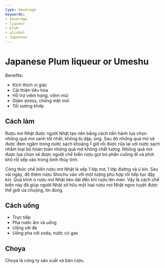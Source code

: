 ```yaml
---
type: beverage
keywords:
- beverage
- liqueur
- plum
- alcohol
- Japanese
---
```

# Japanese Plum liqueur or Umeshu

Benefits:
- Kích thích vị giác
- Cải thiện tiêu hóa
- Hỗ trợ viêm họng, viêm mũi
- Giảm stress, chống mệt mỏi
- Tối xương khớp

## Cách làm

Rượu mơ Nhật được người Nhật tạo nên bằng cách tiến hành lựa chọn những quả mơ xanh tốt nhất, không bị dập, úng. Sau đó những quả mơ sẽ được đem ngâm trong nước sạch khoảng 1 giờ rồi được rửa lại với nước sạch nhằm loại bỏ hoàn toàn những quả mơ không chất lượng. Những quả mơ được lựa chọn sẽ được người chế biến rượu gọt bỏ phần cuống đi và phơi khô rồi xếp vào trong bình thủy tinh.

Công thức chế biến rượu mơ Nhật là xếp 1 lớp mơ, 1 lớp đường và ủ kín. Sau vài ngày, đổ thêm rượu Shochu vào với một lượng phù hợp rồi tiếp tục đậy kín. Quá trình ủ rượu mơ Nhật kéo dài đến khi rượu lên men. Vậy là cách chế biến này đã giúp người Nhật sở hữu một loại rượu mơ Nhật ngon tuyệt được thế giới ưa chuộng, tin dùng.

## Cách uống

- Trực tiếp
- Pha nước ấm và uống
- Uống với đá
- Uống pha với soda, nước có gas

## Choya

Choya là công ty sản xuất và bán rượu.